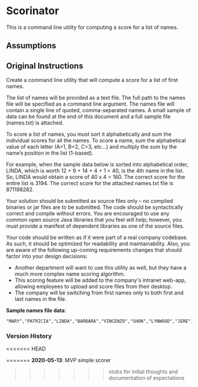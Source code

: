 # Scorinator

This is a command line utility for computing a score for a list of names.

## Assumptions


## Original Instructions

Create a command line utility that will compute a score for a list of first names.

The list of names will be provided as a text file. The full path to the names file will be specified as a command line argument. The names file will contain a single line of quoted, comma-separated names. A small sample of data can be found at the end of this document and a full sample file (names.txt) is attached.

To score a list of names, you must sort it alphabetically and sum the individual scores for all the names. To score a name, sum the alphabetical value of each letter (A=1, B=2, C=3, etc...) and multiply the sum by the name’s position in the list (1-based).

For example, when the sample data below is sorted into alphabetical order, LINDA, which is worth 12 + 9 + 14 + 4 + 1 = 40, is the 4th name in the list. So, LINDA would obtain a score of 40 x 4 = 160. The correct score for the entire list is 3194. The correct score for the attached names.txt file is 871198282.

Your solution should be submitted as source files only – no complied binaries or jar files are to be submitted.  The code should be syntactically correct and compile without errors. You are encouraged to use any common open source Java libraries that you feel will help; however, you must provide a manifest of dependent libraries as one of the source files.

Your code should be written as if it were part of a real company codebase. As such, it should be optimized for readability and maintainability. Also, you are aware of the following up-coming requirements changes that should factor into your design decisions:

* Another department will want to use this utility as well, but they have a much more complex name scoring algorithm.
* This scoring feature will be added to the company's intranet web-app, allowing employees to upload and score files from their desktop.
* The company will be switching from first names only to both first and last names in the file.

**Sample names file data**:
```csv
"MARY","PATRICIA","LINDA","BARBARA","VINCENZO","SHON","LYNWOOD","JERE","HAI"
```

### Version History

<<<<<<< HEAD

=======
**2020-05-13**: MVP simple scorer
>>>>>>> stubs for initial thoughts and documentation of expectations
